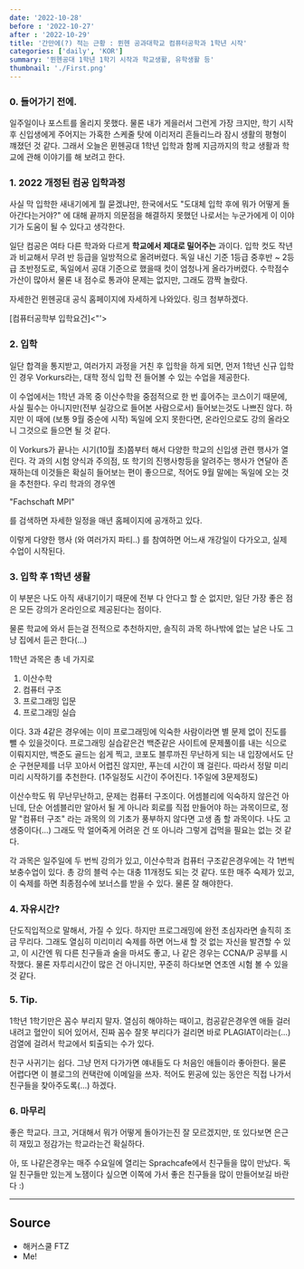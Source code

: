 ```yaml
---
date: '2022-10-28'
before : '2022-10-27'
after : '2022-10-29'
title: '간만에(?) 적는 근황 : 뮌헨 공과대학교 컴퓨터공학과 1학년 시작'
categories: ['daily', 'KOR']
summary: '뮌헨공대 1학년 1학기 시작과 학교생활, 유학생활 등'
thumbnail: './First.png'
---
```



### 0. 들어가기 전에.

일주일이나 포스트를 올리지 못했다. 물론 내가 게을러서 그런게 가장 크지만, 학기 시작 후 신입생에게 주어지는 가혹한 스케줄 탓에 
이리저리 흔들리느라 잠시 생활의 평형이 꺠졌던 것 같다. 그래서 오늘은 뮌헨공대 1학년 입학과 함께 지금까지의 학교 생활과 학교에 관해 이야기를 해 보려고 한다.


### 1. 2022 개정된 컴공 입학과정

사실 막 입학한 새내기에게 뭘 묻겠냐만, 한국에서도 "도대체 입학 후에 뭐가 어떻게 돌아간다는거야?" 에 대해 끝까지 의문점을 해결하지 못했던 나로서는 누군가에게 이 이야기가 도움이 
될 수 있다고 생각한다.


일단 컴공은 여타 다른 학과와 다르게 **학교에서 제대로 밀어주는** 과이다. 입학 컷도 작년과 비교해서 무려 반 등급을 일방적으로 올려버렸다. 독일 내신 기준 1등급 중후반 ~ 2등급 초반정도로, 
독일에서 공대 기준으로 했을때 컷이 엄청나게 올라가버렸다. 수학점수 가산이 많아서 물론 내 점수로 통과야 문제는 없지만, 그래도 깜짝 놀랐다.


자세한건 뮌헨공대 공식 홈페이지에 자세하게 나와있다. 링크 첨부하겠다.


[컴퓨터공학부 입학요건]<"'>


###  2. 입학


일단 합격을 통지받고, 여러가지 과정을 거친 후 입학을 하게 되면, 먼저 1학년 신규 입학인 경우 Vorkurs라는, 대학 정식 입학 전 들어볼 수 있는 수업을 제공한다. 


이 수업에서는 1학년 과목 중 이산수학을 중점적으로 한 번 흝어주는 코스이기 때문에, 사실 필수는 아니지만(전부 실강으로 들어본 사람으로서) 들어보는것도 나쁘진 않다.
하지만 이 때에 (보통 9월 중순에 시작) 독일에 오지 못한다면, 온라인으로도 강의 올라오니 그것으로 들으면 될 것 같다.


이 Vorkurs가 끝나는 시기(10월 초)쯤부터 해서 다양한 학교의 신입생 관련 행사가 열린다. 각 과의 시험 양식과 주의점, 또 학기의 진행사항등을 알려주는 행사가 연달아 존재하는데
이것들은 확실히 들어보는 편이 좋으므로, 적어도 9월 말에는 독일에 오는 것을 추천한다. 우리 학과의 경우엔 


"Fachschaft MPI"


를 검색하면 자세한 일정을 매년 홈페이지에 공개하고 있다.


이렇게 다양한 행사 (와 여러가지 파티..) 를 참여하면 어느새 개강일이 다가오고, 실제 수업이 시작된다.


### 3. 입학 후 1학년 생활

이 부분은 나도 아직 새내기이기 때문에 전부 다 안다고 할 순 없지만, 일단 가장 좋은 점은 모든 강의가 온라인으로 제공된다는 점이다.


물론 학교에 와서 듣는걸 전적으로 추천하지만, 솔직히 과목 하나밖에 없는 날은 나도 그냥 집에서 듣곤 한다(...)


1학년 과목은 총 네 가지로


1. 이산수학
2. 컴퓨터 구조
3. 프로그래밍 입문
4. 프로그래밍 실습


이다. 3과 4같은 경우에는 이미 프로그래밍에 익숙한 사람이라면 별 문제 없이 진도를 뺄 수 있을것이다. 프로그래밍 실습같은건 백준같은 사이트에 문제풀이를 내는 식으로 이뤄지지만,
백준도 골드는 쉽게 찍고, 코포도 블루까진 무난하게 되는 내 입장에서도 단순 구현문제를 너무 꼬아서 어렵진 않지만, 푸는데 시간이 꽤 걸린다. 따라서 정말 미리미리 시작하기를 추천한다.
(1주일정도 시간이 주어진다. 1주일에 3문제정도)


이산수학도 뭐 무난무난하고, 문제는 컴퓨터 구조이다. 어셈블리에 익숙하지 않은건 아닌데, 단순 어셈블리만 알아서 될 게 아니라 회로를 직접 만들어야 하는 과목이므로, 정말 "컴퓨터 구조" 라는 과목의
의 기초가 풍부하지 않다면 고생 좀 할 과목이다. 나도 고생중이다(...) 그래도 막 얼어죽게 어려운 건 또 아니라 그렇게 겁먹을 필요는 없는 것 같다.


각 과목은 일주일에 두 번씩 강의가 있고, 이산수학과 컴퓨터 구조같은경우에는 각 1번씩 보충수업이 있다. 총 강의 블럭 수는 대충 11개정도 되는 것 같다. 또한 매주 숙제가 있고, 이 숙제를 하면 최종점수에 보너스를 받을 수 있다. 물론 잘 해야한다.


### 4. 자유시간?

단도직입적으로 말해서, 가질 수 있다. 하지만 프로그래밍에 완전 초심자라면 솔직히 조금 무리다. 그래도 열심히 미리미리 숙제를 하면 어느새 할 것 없는 자신을 발견할 수 있고, 이 시간엔 뭐 다른 친구들과 술을 마셔도 좋고, 나 같은 경우는 CCNA/P 공부를 시작했다. 물론 자투리시간이 많은 건 아니지만, 꾸준히 하다보면 연초엔 시험 볼 수 있을 것 같다.


### 5. Tip.

1학년 1학기만은 꼼수 부리지 말자. 열심히 해야하는 때이고, 컴공같은경우엔 애들 걸러내려고 혈안이 되어 있어서, 진짜 꼼수 잘못 부리다가 걸리면 바로 PLAGIAT이라는(...) 검열에 걸려서 학교에서 퇴출되는 수가 있다.


친구 사귀기는 쉽다. 그냥 먼저 다가가면 얘내들도 다 처음인 애들이라 좋아한다. 물론 어렵다면 이 블로그의 컨택란에 이메일을 쓰자. 적어도 뮌공에 있는 동안은 직접 나가서 친구들을 찾아주도록(...) 하겠다.


### 6. 마무리

좋은 학교다. 크고, 거대해서 뭐가 어떻게 돌아가는진 잘 모르겠지만, 또 있다보면 은근히 재밌고 정감가는 학교라는건 확실하다.


아, 또 나같은경우는 매주 수요일에 열리는 Sprachcafe에서 친구들을 많이 만났다. 독일 친구들만 있는게 노잼이다 싶으면 이쪽에 가서 좋은 친구들을 많이 만들어보길 바란다 :)


 ---
## Source

- 해커스쿨 FTZ
- Me!

